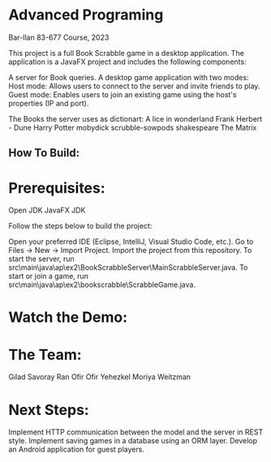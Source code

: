 # Advanced Programing
Bar-Ilan 83-677 Course, 2023

This project is a full Book Scrabble game in a desktop application. The application is a JavaFX project and includes the following components:

A server for Book queries.
A desktop game application with two modes:
Host mode: Allows users to connect to the server and invite friends to play.
Guest mode: Enables users to join an existing game using the host's properties (IP and port).

The Books the server uses as dictionart:
A lice in wonderland
Frank Herbert - Dune
Harry Potter
mobydick
scrubble-sowpods
shakespeare
The Matrix

## How To Build:

# Prerequisites:

Open JDK
JavaFX JDK

Follow the steps below to build the project:

Open your preferred IDE (Eclipse, IntelliJ, Visual Studio Code, etc.).
Go to Files -> New -> Import Project.
Import the project from this repository.
To start the server, run src\main\java\ap\ex2\BookScrabbleServer\MainScrabbleServer.java.
To start or join a game, run src\main\java\ap\ex2\bookscrabble\ScrabbleGame.java.

# Watch the Demo:

# The Team:

Gilad Savoray
Ran Ofir
Ofir Yehezkel
Moriya Weitzman

# Next Steps:

Implement HTTP communication between the model and the server in REST style.
Implement saving games in a database using an ORM layer.
Develop an Android application for guest players.

#
